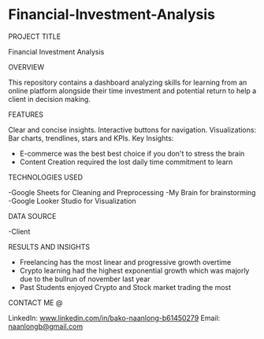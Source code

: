 # Financial-Investment-Analysis

PROJECT TITLE

Financial Investment Analysis

OVERVIEW

This repository contains a dashboard analyzing skills for learning from an online platform alongside their time investment and potential return to help a client in decision making. 

FEATURES

Clear and concise insights.
Interactive buttons for navigation.
Visualizations: Bar charts, trendlines, stars and KPIs.
Key Insights:
- E-commerce was the best best choice if you don't to stress the brain
- Content Creation required the lost daily time commitment to learn

TECHNOLOGIES USED

-Google Sheets for Cleaning and Preprocessing
-My Brain for brainstorming
-Google Looker Studio for Visualization

DATA SOURCE

-Client

RESULTS AND INSIGHTS

- Freelancing has the most linear and progressive growth overtime
- Crypto learning had the highest exponential growth which was majorly due to the bullrun of november last year
- Past Students enjoyed Crypto and Stock market trading the most


CONTACT ME @

LinkedIn: www.linkedin.com/in/bako-naanlong-b61450279
Email: naanlongb@gmail.com
